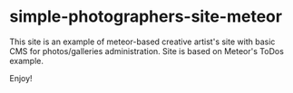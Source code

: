 # simple-photographers-site-meteor

This site is an example of meteor-based creative artist's site with basic CMS for photos/galleries administration. Site is based on Meteor's ToDos example.

Enjoy!
